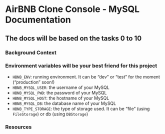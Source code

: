 # AirBNB Clone Console - MySQL Documentation

## The docs will be based on the tasks 0 to 10

### Background Context

### Environment variables will be your best friend for this project

- `HBNB_ENV`: running environment. It can be “dev” or “test” for the moment (“production” soon!)
- `HBNB_MYSQL_USER`: the username of your MySQL
- `HBNB_MYSQL_PWD`: the password of your MySQL
- `HBNB_MYSQL_HOST`: the hostname of your MySQL
- `HBNB_MYSQL_DB`: the database name of your MySQL
- `HBNB_TYPE_STORAGE`: the type of storage used. It can be “file” (using `FileStorage`) or db (using `DBStorage`)

### Resources
